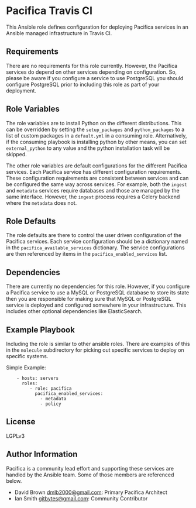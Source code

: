 Pacifica Travis CI
==================

This Ansible role defines configuration for deploying Pacifica services in an
Ansible managed infrastructure in Travis CI.

Requirements
------------

There are no requirements for this role currently. However, the Pacifica
services do depend on other services depending on configuration. So, please
be aware if you configure a service to use PostgreSQL you should configure
PostgreSQL prior to including this role as part of your deployment.

Role Variables
--------------

The role variables are to install Python on the different distributions. This
can be overridden by setting the `setup_packages` and `python_packages` to
a list of custom packages in a `default.yml` in a consuming role.
Alternatively, if the consuming playbook is installing python by other means,
you can set `external_python` to any value and the python installation task
will be skipped.

The other role variables are default configurations for the different Pacifica
services. Each Pacifica service has different configuration requirements. These
configuration requirements are consistent between services and can be configured
the same way across services. For example, both the `ingest` and `metadata`
services require databases and those are managed by the same interface. However,
the `ingest` process requires a Celery backend where the `metadata` does not.

Role Defaults
--------------

The role defaults are there to control the user driven configuration of the
Pacifica services. Each service configuration should be a dictionary named 
in the `pacifica_available_services` dictionary. The service configurations
are then referenced by items in the `pacifica_enabled_services` list.

Dependencies
------------

There are currently no dependencies for this role. However, if you configure a
Pacifica service to use a MySQL or PostgreSQL database to store its state then
you are responsible for making sure that MySQL or PostgreSQL service is deployed
and configured somewhere in your infrastructure. This includes other optional
dependencies like ElasticSearch.

Example Playbook
----------------

Including the role is similar to other ansible roles. There are examples of this
in the `molecule` subdirectory for picking out specific services to deploy on
specific systems.

Simple Example:
```
    - hosts: servers
      roles:
         - role: pacifica
           pacifica_enabled_services:
             - metadata
             - policy
```

License
-------

LGPLv3

Author Information
------------------

Pacifica is a community lead effort and supporting these services are handled by the
Ansible team. Some of those members are referenced below.

 * David Brown <dmlb2000@gmail.com>: Primary Pacifica Architect
 * Ian Smith <gitbytes@gmail.com>: Community Contributor
